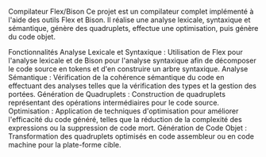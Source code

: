 Compilateur Flex/Bison
Ce projet est un compilateur complet implémenté à l'aide des outils Flex et Bison. Il réalise une analyse lexicale, syntaxique et sémantique, génère des quadruplets, effectue une optimisation, puis génère du code objet.

Fonctionnalités
Analyse Lexicale et Syntaxique : Utilisation de Flex pour l'analyse lexicale et de Bison pour l'analyse syntaxique afin de décomposer le code source en tokens et d'en construire un arbre syntaxique.
Analyse Sémantique : Vérification de la cohérence sémantique du code en effectuant des analyses telles que la vérification des types et la gestion des portées.
Génération de Quadruplets : Construction de quadruplets représentant des opérations intermédiaires pour le code source.
Optimisation : Application de techniques d'optimisation pour améliorer l'efficacité du code généré, telles que la réduction de la complexité des expressions ou la suppression de code mort.
Génération de Code Objet : Transformation des quadruplets optimisés en code assembleur ou en code machine pour la plate-forme cible.
